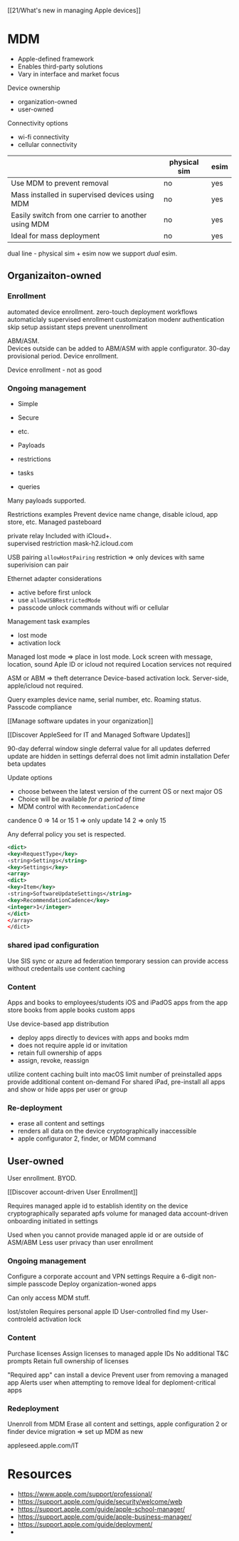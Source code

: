 [[21/What's new in managing Apple devices]]

# MDM
* Apple-defined framework
* Enables third-party solutions
* Vary in interface and market focus

Device ownership
* organization-owned
* user-owned

Connectivity options
* wi-fi connectivity
* cellular connectivity

|                                                     | physical sim | esim |
| --------------------------------------------------- | ------------ | ---- |
| Use MDM to prevent removal                          | no           | yes  |
| Mass installed in supervised devices using MDM      | no           | yes  |
| Easily switch from one carrier to another using MDM | no           | yes  |
| Ideal for mass deployment                           | no           | yes  |


dual line - physical sim + esim
now we support *dual* esim.

## Organizaiton-owned
### Enrollment
automated device enrollment.  zero-touch deployment workflows
automaticlaly supervised
enrollment customization
modenr authentication
skip setup assistant steps
prevent unenrollment

ABM/ASM.  
Devices outside can be added to ABM/ASM with apple configurator.  30-day provisional period.
Device enrollment.  

Device enrollment - not as good
### Ongoing management
* Simple
* Secure
* etc.

* Payloads
* restrictions
* tasks
* queries

Many payloads supported.

Restrictions examples
Prevent device name change, disable icloud, app store, etc.
Managed pasteboard

private relay
Included with iCloud+.  
supervised restriction
mask-h2.icloud.com

USB pairing
`allowHostPairing` restriction => only devices with same superivision can pair

Ethernet adapter considerations
* active before first unlock
* use `allowUSBRestrictedMode`
* passcode unlock commands without wifi or cellular

Management task examples
* lost mode
* activation lock

Managed lost mode => place in lost mode.  Lock screen with message, location, sound
Aple ID or icloud not required
Location services not required

ASM or ABM => theft deterrance
Device-based activation lock. Server-side, apple/icloud not required.  

Query examples
device name, serial number, etc.
Roaming status.
Passcode compliance

[[Manage software updates in your organization]]

[[Discover AppleSeed for IT and Managed Software Updates]]

90-day deferral window
single deferral value for all updates
deferred update are hidden in settings
deferral does not limit admin installation
Defer beta updates

Update options
* choose between the latest version of the current OS or next major OS
* Choice will be available *for a period of time*
* MDM control with `RecommendationCadence`

candence 0 => 14 or 15
1 => only update 14
2 => only 15

Any deferral policy you set is respected.

```xml
<dict>
<key>RequestType</key>
‹string>Settings</string>
<key>Settings</key>
<array>
<dict>
<key>Item</key>
‹string>SoftwareUpdateSettings</string>
<key>RecommendationCadence</key>
<integer>1</integer>
</dict>
</array>
</dict>
```

### shared ipad configuration
Use SIS sync or azure ad federation
temporary session can provide access without credentails
use content caching


### Content
Apps and books to employees/students
iOS and iPadOS apps from the app store
books from apple books
custom apps

Use device-based app distribution
* deploy apps directly to devices with apps and books mdm
* does not require apple id or invitation
* retain full ownership of apps
* assign, revoke, reassign

utilize content caching
built into macOS
limit number of preinstalled apps
provide additional content on-demand
For shared iPad, pre-install all apps and show or hide apps per user or group

### Re-deployment

* erase all content and settings
* renders all data on the device cryptographically inaccessible
* apple configurator 2, finder, or MDM command

## User-owned
User enrollment.  BYOD.  

[[Discover account-driven User Enrollment]]

Requires managed apple id to establish identity on the device
cryptographically separated apfs volume for managed data
account-driven onboarding initiated in settings

Used when you cannot provide managed apple id or are outside of ASM/ABM
Less user privacy than user enrollment

### Ongoing management
Configure a corporate account and VPN settings
Require a 6-digit non-simple passcode
Deploy organization-woned apps

Can only access MDM stuff.  

lost/stolen Requires personal apple ID
User-controlled find my
User-controleld activation lock

### Content
Purchase licenses
Assign licenses to managed apple IDs
No additional T&C prompts
Retain full ownership of licenses

"Required app" can install a device
Prevent user from removing a managed app
Alerts user when attempting to remove
Ideal for deploment-critical apps

### Redeployment
Unenroll from MDM
Erase all content and settings, apple configuration 2 or finder
device migration => set up MDM as new

appleseed.apple.com/IT

# Resources
* https://www.apple.com/support/professional/
* https://support.apple.com/guide/security/welcome/web
* https://support.apple.com/guide/apple-school-manager/
* https://support.apple.com/guide/apple-business-manager/
* https://support.apple.com/guide/deployment/
* 
